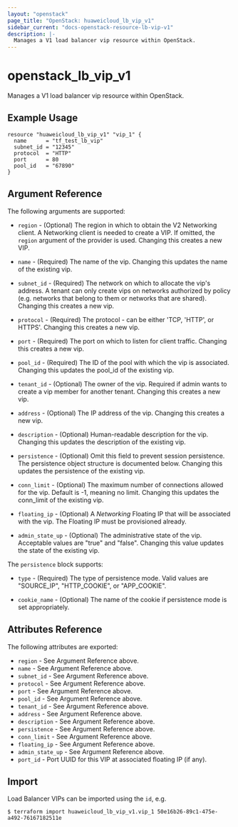 ```yaml
---
layout: "openstack"
page_title: "OpenStack: huaweicloud_lb_vip_v1"
sidebar_current: "docs-openstack-resource-lb-vip-v1"
description: |-
  Manages a V1 load balancer vip resource within OpenStack.
---
```


# openstack\_lb\_vip_v1

Manages a V1 load balancer vip resource within OpenStack.

## Example Usage

```hcl
resource "huaweicloud_lb_vip_v1" "vip_1" {
  name      = "tf_test_lb_vip"
  subnet_id = "12345"
  protocol  = "HTTP"
  port      = 80
  pool_id   = "67890"
}
```

## Argument Reference

The following arguments are supported:

* `region` - (Optional) The region in which to obtain the V2 Networking client.
    A Networking client is needed to create a VIP. If omitted, the
    `region` argument of the provider is used. Changing this creates a new
    VIP.

* `name` - (Required) The name of the vip. Changing this updates the name of
    the existing vip.

* `subnet_id` - (Required) The network on which to allocate the vip's address. A
    tenant can only create vips on networks authorized by policy (e.g. networks
    that belong to them or networks that are shared). Changing this creates a
    new vip.

* `protocol` - (Required)  The protocol - can be either 'TCP, 'HTTP', or
    HTTPS'. Changing this creates a new vip.

* `port` - (Required) The port on which to listen for client traffic. Changing
    this creates a new vip.

* `pool_id` - (Required) The ID of the pool with which the vip is associated.
    Changing this updates the pool_id of the existing vip.

* `tenant_id` - (Optional) The owner of the vip. Required if admin wants to
    create a vip member for another tenant. Changing this creates a new vip.

* `address` - (Optional)  The IP address of the vip. Changing this creates a new
    vip.

* `description` - (Optional) Human-readable description for the vip. Changing
    this updates the description of the existing vip.

* `persistence` - (Optional) Omit this field to prevent session persistence.
    The persistence object structure is documented below. Changing this updates
    the persistence of the existing vip.

* `conn_limit` - (Optional) The maximum number of connections allowed for the
    vip. Default is -1, meaning no limit. Changing this updates the conn_limit
    of the existing vip.

* `floating_ip` - (Optional) A *Networking* Floating IP that will be associated
    with the vip. The Floating IP must be provisioned already.

* `admin_state_up` - (Optional) The administrative state of the vip.
    Acceptable values are "true" and "false". Changing this value updates the
    state of the existing vip.

The `persistence` block supports:

* `type` - (Required) The type of persistence mode. Valid values are "SOURCE_IP",
    "HTTP_COOKIE", or "APP_COOKIE".

* `cookie_name` - (Optional) The name of the cookie if persistence mode is set
    appropriately.

## Attributes Reference

The following attributes are exported:

* `region` - See Argument Reference above.
* `name` - See Argument Reference above.
* `subnet_id` - See Argument Reference above.
* `protocol` - See Argument Reference above.
* `port` - See Argument Reference above.
* `pool_id` - See Argument Reference above.
* `tenant_id` - See Argument Reference above.
* `address` - See Argument Reference above.
* `description` - See Argument Reference above.
* `persistence` - See Argument Reference above.
* `conn_limit` - See Argument Reference above.
* `floating_ip` - See Argument Reference above.
* `admin_state_up` - See Argument Reference above.
* `port_id` - Port UUID for this VIP at associated floating IP (if any).

## Import

Load Balancer VIPs can be imported using the `id`, e.g.

```
$ terraform import huaweicloud_lb_vip_v1.vip_1 50e16b26-89c1-475e-a492-76167182511e
```
